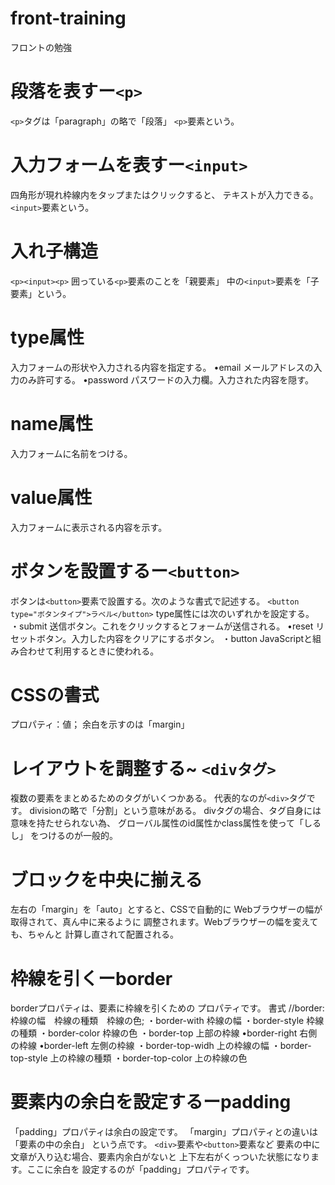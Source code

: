 # front-training
フロントの勉強

# 段落を表すー```<p>```
```<p>```タグは「paragraph」の略で「段落」
```<p>```要素という。

# 入力フォームを表すー```<input>```
四角形が現れ枠線内をタップまたはクリックすると、
テキストが入力できる。
```<input>```要素という。

# 入れ子構造
```<p><input><p>```
囲っている```<p>```要素のことを「親要素」
中の```<input>```要素を「子要素」という。

# type属性
入力フォームの形状や入力される内容を指定する。
•email メールアドレスの入力のみ許可する。
•password パスワードの入力欄。入力された内容を隠す。

# name属性
入力フォームに名前をつける。

# value属性
入力フォームに表示される内容を示す。

# ボタンを設置するー```<button>```
ボタンは```<button>```要素で設置する。次のような書式で記述する。
```<button type="ボタンタイプ">ラベル</button>```
type属性には次のいずれかを設定する。
・submit 送信ボタン。これをクリックするとフォームが送信される。
•reset リセットボタン。入力した内容をクリアにするボタン。
・button JavaScriptと組み合わせて利用するときに使われる。

# CSSの書式
プロパティ：値；
余白を示すのは「margin」

# レイアウトを調整する~ ```<divタグ>```
複数の要素をまとめるためのタグがいくつかある。
代表的なのが```<div>```タグです。
divisionの略で「分割」という意味がある。
divタグの場合、タグ自身には意味を持たせられない為、
グローバル属性のid属性かclass属性を使って「しるし」
をつけるのが一般的。

# ブロックを中央に揃える
左右の「margin」を「auto」とすると、CSSで自動的に
Webブラウザーの幅が取得されて、真ん中に来るように
調整されます。Webブラウザーの幅を変えても、ちゃんと
計算し直されて配置される。

# 枠線を引くーborder
borderプロパティは、要素に枠線を引くための
プロパティです。
書式 //border: 枠線の幅　枠線の種類　枠線の色;
・border-with  枠線の幅
・border-style  枠線の種類
・border-color  枠線の色
・border-top   上部の枠線
•border-right  右側の枠線
•border-left   左側の枠線
・border-top-widh  上の枠線の幅
・border-top-style  上の枠線の種類
・border-top-color   上の枠線の色

# 要素内の余白を設定するーpadding
「padding」プロパティは余白の設定です。
「margin」プロパティとの違いは「要素の中の余白」
という点です。
```<div>```要素や```<button>```要素など
要素の中に文章が入り込む場合、要素内余白がないと
上下左右がくっついた状態になります。ここに余白を
設定するのが「padding」プロパティです。